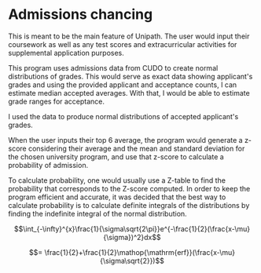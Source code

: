 # Admissions chancing

This is meant to be the main feature of Unipath. The user would input
their coursework as well as any test scores and extracurricular
activities for supplemental application purposes.

This program uses admissions data from CUDO to create normal
distributions of grades. This would serve as exact data showing
applicant's grades and using the provided applicant and acceptance
counts, I can estimate median accepted averages. With that, I would be
able to estimate grade ranges for acceptance.

I used the data to produce normal distributions of
accepted applicant's grades.

When the user inputs their top 6 average, the program would generate a
z-score considering their average and the mean and standard deviation
for the chosen university program, and use that z-score to calculate a
probability of admission.

To calculate probability, one would usually use a Z-table to find the
probability that corresponds to the Z-score computed. In order to keep
the program efficient and accurate, it was decided that the best way to
calculate probability is to calculate definite integrals of the
distributions by finding the indefinite integral of the normal
distribution.

$$\int_{-\infty}^{x}\frac{1}{\sigma\sqrt{2\pi}}e^{-\frac{1}{2}(\frac{x-\mu}{\sigma})^2}dx$$

$$= \frac{1}{2}+\frac{1}{2}\mathop{\mathrm{erf}}(\frac{x-\mu}{\sigma\sqrt{2}})$$
